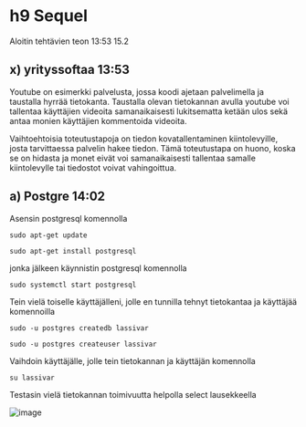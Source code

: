# h9 Sequel
Aloitin tehtävien teon 13:53 15.2

## x) yrityssoftaa 13:53

Youtube on esimerkki palvelusta, jossa koodi ajetaan palvelimella ja taustalla hyrrää tietokanta. Taustalla olevan tietokannan avulla youtube voi tallentaa
käyttäjien videoita samanaikaisesti lukitsematta ketään ulos sekä antaa monien käyttäjien kommentoida videoita. 

Vaihtoehtoisia toteutustapoja on tiedon kovatallentaminen kiintolevyille, josta tarvittaessa palvelin hakee tiedon. Tämä toteutustapa on huono, koska se on hidasta ja 
monet eivät voi samanaikaisesti tallentaa samalle kiintolevylle tai tiedostot voivat vahingoittua.

## a) Postgre 14:02

Asensin postgresql komennolla

    sudo apt-get update
    
    sudo apt-get install postgresql
    
jonka jälkeen käynnistin postgresql komennolla

    sudo systemctl start postgresql
    
Tein vielä toiselle käyttäjälleni, jolle en tunnilla tehnyt tietokantaa ja käyttäjää komennoilla

    sudo -u postgres createdb lassivar
    
    sudo -u postgres createuser lassivar
    
Vaihdoin käyttäjälle, jolle tein tietokannan ja käyttäjän komennolla 

    su lassivar
    
Testasin vielä tietokannan toimivuutta helpolla select lausekkeella

![image](https://user-images.githubusercontent.com/112076377/219023995-577578aa-bb2b-448c-ac00-aa03a0ab0593.png)




    
